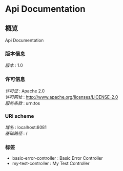 # Api Documentation


<a name="overview"></a>
## 概览
Api Documentation


### 版本信息
*版本* : 1.0


### 许可信息
*许可证* : Apache 2.0  
*许可网址* : http://www.apache.org/licenses/LICENSE-2.0  
*服务条款* : urn:tos


### URI scheme
*域名* : localhost:8081  
*基础路径* : /


### 标签

* basic-error-controller : Basic Error Controller
* my-test-controller : My Test Controller



